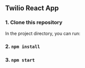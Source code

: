 

## Twilio React App

### 1. Clone this repository

In the project directory, you can run:

### 2. `npm install`

### 3. `npm start`

